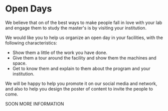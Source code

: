 # Open Days

We believe that on of the best ways to make people fall in love with your lab and engage them to study the master's is by visiting your institution.

We would like you to help us organize an open day in your facilities, with the following characteristics:

* Show them a little of the work you have done.
* Give them a tour around the facility and show them the machines and space.
* Get to know them and explain to them about the program and your institution.

We will be happy to help you promote it on our social media and network, and also to help you design the poster of content to invite the people to come.

SOON MORE INFORMATION

